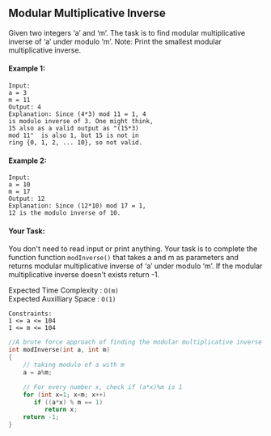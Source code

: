 ## Modular Multiplicative Inverse

Given two integers ‘a’ and ‘m’. The task is to find modular multiplicative inverse of ‘a’ under modulo ‘m’.
Note: Print the smallest modular multiplicative inverse.

#### Example 1:

```
Input:
a = 3
m = 11
Output: 4
Explanation: Since (4*3) mod 11 = 1, 4
is modulo inverse of 3. One might think,
15 also as a valid output as "(15*3)
mod 11"  is also 1, but 15 is not in
ring {0, 1, 2, ... 10}, so not valid.
```

#### Example 2:

```
Input:
a = 10
m = 17
Output: 12
Explanation: Since (12*10) mod 17 = 1,
12 is the modulo inverse of 10.
```

#### Your Task:

You don't need to read input or print anything. Your task is to complete the function function `modInverse()` that takes a and m as parameters and returns modular multiplicative inverse of ‘a’ under modulo ‘m’. If the modular multiplicative inverse doesn't exists return -1.

Expected Time Complexity : `O(m)`  
Expected Auxilliary Space : `O(1)`

```
Constraints:
1 <= a <= 104
1 <= m <= 104
```

```c++
//A brute force approach of finding the modular multiplicative inverse
int modInverse(int a, int m)
{
    // taking modulo of a with m
    a = a%m;

    // For every number x, check if (a*x)%m is 1
    for (int x=1; x<m; x++)
       if ((a*x) % m == 1)
          return x;
	return -1;
}
```
